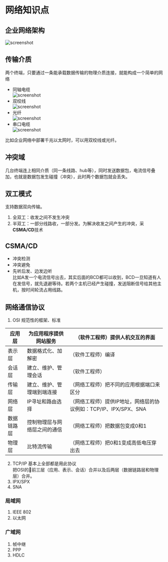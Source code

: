 # 网络知识点

## 企业网络架构
![screenshot][1] 

## 传输介质
两个终端，只要通过一条能承载数据传输的物理介质连接，就能构成一个简单的网络      
- 同轴电缆      
![screenshot][2]        
- 双绞线        
![screenshot][3]        
- 光纤      
![screenshot][4]        
- 串口电缆      
![screenshot][5]        

比如企业网络中部署千兆以太网时，可以用双绞线或光纤。


## 冲突域
几台终端连上相同介质（同一条线路、hub等），同时发送数据包，电流信号叠加，也就是数据包发生碰撞（冲突），此时两个数据包就会丢失。       

## 双工模式
支持数据双向传输。         
1. 全双工：收发之间不发生冲突
2. 半双工：一部分线路收，一部分发。为解决收发之间产生的冲突，采**CSMA/CD**技术   

## CSMA/CD
- 冲突检测      
- 冲突避免      
- 先听后发、边发边听      
比如A发一个电流信号出去，其实后面的BCD都可以收到，BCD一旦知道有人在发信号，就先退避等待。若两个主机已经产生碰撞，发送阻断信号给其他主机，按时间轮流占用线路。

## 网络通信协议        
1. OSI 规范性的框架、标准      

| 应用层 | 为应用程序提供网站服务 | （软件工程师）提供人机交互的界面 |
|------------|------------------------------|------------------------------------------------------------------|
| 表示层 | 数据格式化、加解密 | （软件工程师）编译 |
| 会话层 | 建立、维护、管理会话 | （软件工程师） |
| 传输层 | 建立、维护、管理端到端连接 | （网络工程师）把不同的应用根据端口来区分 |
| 网络层 | IP寻址和路由选择 | （网络工程师）提供IP地址，网络层的协议例如：TCP/IP、IPX/SPX、SNA |
| 数据链路层 | 控制物理层与网络层之间的通信 | （网络工程师）把数据包变成0和1 |
| 物理层 | 比特流传输 | （网络工程师）把0和1变成高低电压穿出去 |

2. TCP/IP 基本上全部都是用此协议        
把OSI的前三层（应用、表示、会话）合并以及后两层（数据链路层和物理层）合并。
3. IPX/SPX      
4. SNA      


### 局域网
1. IEEE 802        
2. 以太网       

### 广域网
1. 帧中继       
2. PPP      
3. HDLC



[1]: https://raw.githubusercontent.com/Catherine22/Front-end-warm-up/master/screenshots/enterprise_network.png
[2]: https://raw.githubusercontent.com/Catherine22/Front-end-warm-up/master/screenshots/coaxial_cable.png
[3]: https://raw.githubusercontent.com/Catherine22/Front-end-warm-up/master/screenshots/twisted-pair_cables.png
[4]: https://raw.githubusercontent.com/Catherine22/Front-end-warm-up/master/screenshots/fiber_optic_cable.png
[5]: https://raw.githubusercontent.com/Catherine22/Front-end-warm-up/master/screenshots/v.24_35_cable.png
[6]: https://raw.githubusercontent.com/Catherine22/Front-end-warm-up/master/screenshots/frame.png